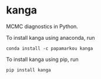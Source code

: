 # kanga

MCMC diagnostics in Python.

To install kanga using anaconda, run
```
conda install -c papamarkou kanga
```

To install kanga using pip, run
```
pip install kanga
```
